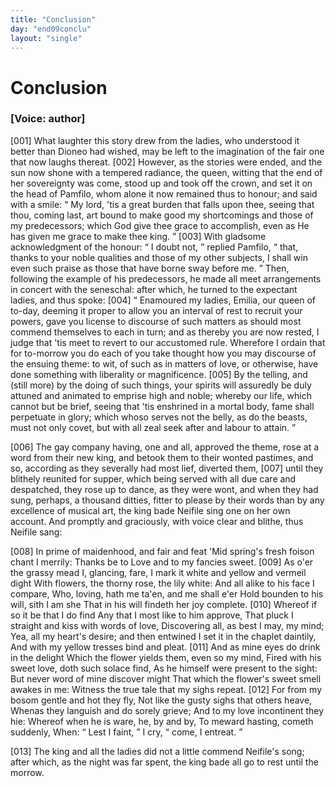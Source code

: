 ```yaml
---
title: "Conclusion"
day: "end09conclu"
layout: "single"
---
```

<div id="d09conclu" type="conclusion" who="author">
 <h1>
  Conclusion
 </h1>
 <p>
  <h3>
   [Voice: author]
  </h3>
 </p>
 <p>
  <a name="p09970001">
   [001]
  </a>
  What laughter this story drew from the ladies, who understood it
 better than Dioneo had wished, may be left to the imagination of
 the fair one that now laughs thereat.
  <a name="p09970002">
   [002]
  </a>
  However, as the stories were
 ended, and the sun now shone with a tempered radiance, the queen,
 witting that the end of her sovereignty was come, stood up and took
 off the crown, and set it on the head of Pamfilo, whom alone it now
 remained thus to honour; and said with a smile:
  <q direct="unspecified">
   My lord, 'tis
 a great burden that falls upon thee, seeing that thou, coming last, art
 bound to make good my shortcomings and those of my predecessors;
 which God give thee grace to accomplish, even as He has given me
 grace to make thee king.
  </q>
  <a name="p09970003">
   [003]
  </a>
  With gladsome acknowledgment of the
 honour:
  <q direct="unspecified">
   I doubt not,
  </q>
  replied Pamfilo,
  <q direct="unspecified">
   that, thanks to your
 noble qualities and those of my other subjects, I shall win even such
 praise as those that have borne sway before me.
  </q>
  Then, following
 the example of his predecessors, he made all meet arrangements in
 concert with the seneschal: after which, he turned to the expectant
 ladies, and thus spoke:
  <a name="p09970004">
   [004]
  </a>
  <q direct="unspecified">
   Enamoured my ladies, Emilia, our queen
 of to-day, deeming it proper to allow you an interval of rest to recruit
 your powers, gave you license to discourse of such matters as should
 most commend themselves to each in turn; and as thereby you are
 now rested, I judge that 'tis meet to revert to our accustomed rule.
 Wherefore I ordain that for to-morrow you do each of you take
 thought how you may discourse of the ensuing theme: to wit, of
 such as in matters of love, or otherwise, have done something with
 liberality or magnificence.
   <a name="p09970005">
    [005]
   </a>
   By the telling, and (still more) by the
 doing of such things, your spirits will assuredly be duly attuned and
   animated
 to emprise high and noble; whereby our life, which cannot
 but be brief, seeing that 'tis enshrined in a mortal body, fame
 shall perpetuate in glory; which whoso serves not the belly, as do the
 beasts, must not only covet, but with all zeal seek after and labour to
 attain.
  </q>
 </p>
 <p>
  <a name="p09970006">
   [006]
  </a>
  The gay company having, one and all, approved the theme, rose
 at a word from their new king, and betook them to their wonted
 pastimes, and so, according as they severally had most lief, diverted
 them,
  <a name="p09970007">
   [007]
  </a>
  until they blithely reunited for supper, which being served
 with all due care and despatched, they rose up to dance, as they were
 wont, and when they had sung, perhaps, a thousand ditties, fitter to
 please by their words than by any excellence of musical art, the king
 bade Neifile sing one on her own account. And promptly and
 graciously, with voice clear and blithe, thus Neifile sang:
 </p>
 <div3 type="song" who="neifile">
  <lg>
   <a name="p09970008">
    [008]
   </a>
   <l>
    In prime of maidenhood, and fair and feat
   </l>
   <l>
    'Mid spring's fresh foison chant I merrily:
   </l>
   <l>
    Thanks be to Love and to my fancies sweet.
   </l>
  </lg>
  <lg>
   <a name="p09970009">
    [009]
   </a>
   <l>
    As o'er the grassy mead I, glancing, fare,
   </l>
   <l>
    I mark it white and yellow and vermeil dight
   </l>
   <l>
    With flowers, the thorny rose, the lily white:
   </l>
   <l>
    And all alike to his face I compare,
   </l>
   <l>
    Who, loving, hath me ta'en, and me shall e'er
   </l>
   <l>
    Hold bounden to his will, sith I am she
   </l>
   <l>
    That in his will findeth her joy complete.
   </l>
  </lg>
  <lg>
   <a name="p09970010">
    [010]
   </a>
   <l>
    Whereof if so it be that I do find
   </l>
   <l>
    Any that I most like to him approve,
   </l>
   <l>
    That pluck I straight and kiss with words of love,
   </l>
   <l>
    Discovering all, as best I may, my mind;
   </l>
   <l>
    Yea, all my heart's desire; and then entwined
   </l>
   <l>
    I set it in the chaplet daintily,
   </l>
   <l>
    And with my yellow tresses bind and pleat.
   </l>
  </lg>
  <lg>
   <a name="p09970011">
    [011]
   </a>
   <l>
    And as mine eyes do drink in the delight
   </l>
   <l>
    Which the flower yields them, even so my mind,
   </l>
   <l>
    Fired with his sweet love, doth such solace find,
   </l>
   <l>
    As he himself were present to the sight:
   </l>
   <l>
    But never word of mine discover might
   </l>
   <l>
    That which the flower's sweet smell awakes in me:
   </l>
   <l>
    Witness the true tale that my sighs repeat.
   </l>
  </lg>
  <lg>
   <a name="p09970012">
    [012]
   </a>
   <l>
    For from my bosom gentle and hot they fly,
   </l>
   <l>
    Not like the gusty sighs that others heave,
   </l>
   <l>
    Whenas they languish and do sorely grieve;
   </l>
   <l>
    And to my love incontinent they hie:
   </l>
   <l>
    Whereof when he is ware, he, by and by,
   </l>
   <l>
    To meward hasting, cometh suddenly,
   </l>
   <l>
    When:
    <q direct="unspecified">
     Lest I faint,
    </q>
    I cry,
    <q direct="unspecified">
     come, I entreat.
    </q>
   </l>
  </lg>
 </div3>
 <p>
  <a name="p09970013">
   [013]
  </a>
  The king and all the ladies did not a little commend Neifile's
 song; after which, as the night was far spent, the king bade all go to
 rest until the morrow.
 </p>
</div>